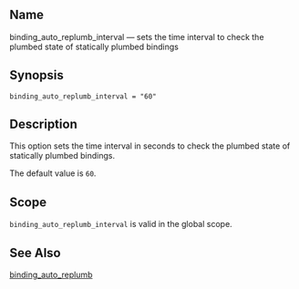 <a name="conf.ref.binding_auto_replumb_interval"></a>
## Name

binding_auto_replumb_interval — sets the time interval to check the plumbed state of statically plumbed bindings

## Synopsis

`binding_auto_replumb_interval = "60"`

<a name="idp23629488"></a>
## Description

This option sets the time interval in seconds to check the plumbed state of statically plumbed bindings.

The default value is `60`.

<a name="idp23632304"></a>
## Scope

`binding_auto_replumb_interval` is valid in the global scope.

<a name="idp23634576"></a>
## See Also

[binding_auto_replumb](conf.ref.binding_auto_replumb "binding_auto_replumb")
